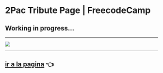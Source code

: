# 2Pac Tribute Page | FreecodeCamp

## Working in progress...
---

![](https://i.imgur.com/befwNdq.png)
 
 ---

 ## [ir a la pagina](https://heric-olier.github.io/2Pac-Tribute-Page-FCC/) 👈


